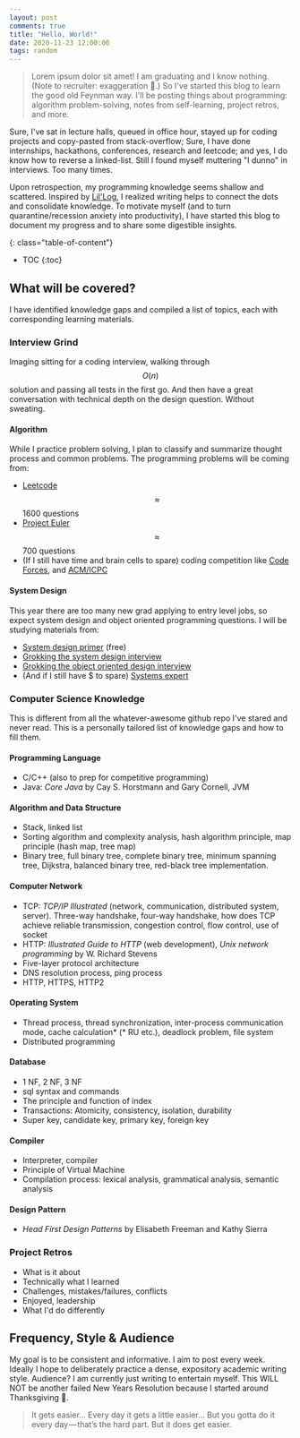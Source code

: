 ```yaml
---
layout: post
comments: true
title: "Hello, World!"
date: 2020-11-23 12:00:00
tags: random
---
```




> Lorem ipsum dolor sit amet! I am graduating and I know nothing. (Note to recruiter: exaggeration 🙊.) So I've started this blog to learn the good old Feynman way. I'll be posting things about programming: algorithm problem-solving, notes from self-learning, project retros, and more.

<!--more-->


Sure, I've sat in lecture halls, queued in office hour, stayed up for coding projects and copy-pasted from stack-overflow; Sure, I have done internships, hackathons, conferences, research and leetcode; and yes, I do know how to reverse a linked-list. Still I found myself muttering "I dunno" in interviews. Too many times.

Upon retrospection, my programming knowledge seems shallow and scattered. Inspired by [Lil'Log](https://lilianweng.github.io/lil-log), I realized writing helps to connect the dots and consolidate knowledge. To motivate myself (and to turn quarantine/recession anxiety into productivity), I have started this blog to document my progress and to share some digestible insights.


{: class="table-of-content"}
* TOC
{:toc}


## What will be covered?
I have identified knowledge gaps and compiled a list of topics, each with corresponding learning materials.

### Interview Grind
Imaging sitting for a coding interview, walking through $$O(n)$$ solution and passing all tests in the first go. And then have a great conversation with technical depth on the design question. Without sweating.

#### Algorithm
While I practice problem solving, I plan to classify and summarize thought process and common problems. The programming problems will be coming from:
- [Leetcode](https://leetcode.com/) $$\approx$$ 1600 questions
- [Project Euler](https://projecteuler.net/) $$\approx$$ 700 questions
- (If I still have time and brain cells to spare) coding competition like [Code Forces](https://codeforces.com/problemset), and [ACM/ICPC](http://poj.org/problemlist)

#### System Design
This year there are too many new grad applying to entry level jobs, so expect system design and object oriented programming questions. I will be studying materials from:
- [System design primer](https://github.com/donnemartin/system-design-primer) (free)
- [Grokking the system design interview](https://www.educative.io/courses/grokking-the-system-design-interview)
- [Grokking the object oriented design interview](https://www.educative.io/courses/grokking-the-object-oriented-design-interview)
- (And if I still have $ to spare) [Systems expert](https://www.algoexpert.io/systems/fundamentals)

### Computer Science Knowledge
This is different from all the whatever-awesome github repo I've stared and never read. This is a personally tailored list of knowledge gaps and how to fill them.

#### Programming Language
- C/C++ (also to prep for competitive programming)
- Java: *Core Java* by Cay S. Horstmann and Gary Cornell, JVM

#### Algorithm and Data Structure
- Stack, linked list
- Sorting algorithm and complexity analysis, hash algorithm principle, map principle (hash map, tree map)
- Binary tree, full binary tree, complete binary tree, minimum spanning tree, Dijkstra, balanced binary tree, red-black tree implementation.

#### Computer Network
- TCP: *TCP/IP Illustrated* (network, communication, distributed system, server). Three-way handshake, four-way handshake, how does TCP achieve reliable transmission, congestion control, flow control, use of socket
- HTTP: *Illustrated Guide to HTTP* (web development), *Unix network programming* by W. Richard Stevens
- Five-layer protocol architecture
- DNS resolution process, ping process
- HTTP, HTTPS, HTTP2

#### Operating System
- Thread process, thread synchronization, inter-process communication mode, cache calculation* (* RU etc.), deadlock problem, file system
- Distributed programming

#### Database
- 1 NF, 2 NF, 3 NF
- sql syntax and commands
- The principle and function of index
- Transactions: Atomicity, consistency, isolation, durability
- Super key, candidate key, primary key, foreign key

#### Compiler
- Interpreter, compiler
- Principle of Virtual Machine
- Compilation process: lexical analysis, grammatical analysis, semantic analysis

#### Design Pattern
- *Head First Design Patterns* by Elisabeth Freeman and Kathy Sierra

### Project Retros
- What is it about
- Technically what I learned
- Challenges, mistakes/failures, conflicts
- Enjoyed, leadership
- What I'd do differently


## Frequency, Style & Audience
My goal is to be consistent and informative. I aim to post every week. Ideally I hope to deliberately practice a dense, expository academic writing style. Audience? I am currently just writing to entertain myself. This WILL NOT be another failed New Years Resolution because I started around Thanksgiving 🦃.

> It gets easier… Every day it gets a little easier… But you gotta do it every day — that’s the hard part. But it does get easier.
